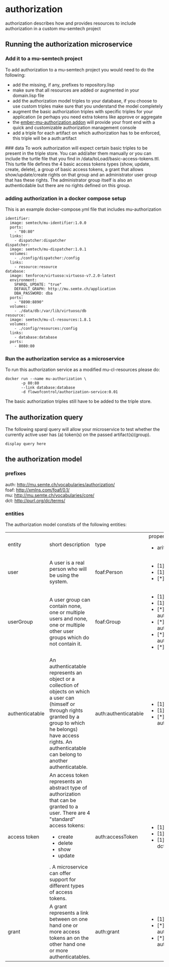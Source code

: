 # authorization
authorization describes how and provides resources to include authorization in a custom mu-semtech project

## Running the authorization microservice

### Add it to a mu-semtech project

To add authorization to a mu-semtech project you would need to do the following:
<ul>
<li>add the missing, if any, prefixes to repository.lisp</li>
<li>make sure that all resources are added or augmented in your domain.lisp file</li>
<li><optional> add the authorization model triples to your database, if you choose to use custom triples make sure that you understand the model completely</li>
<li><optional>augment the basic authorization triples with specific triples for your application (ie perhaps you need extra tokens like approve or aggregate</li>
<li><optional> the <a href="http://www.github.com/mu-semtech/ember-mu-authoriation">ember-mu-authorization addon</a> will provide your front end with a quick and customizable authorization management console</li>
<li><optional> add a triple for each artifact on which authorization has to be enforced, this triple will be <artifact-id> a auth:artifact</li>
</ul>
### data
To work authorization will expect certain basic triples to be present in the triple store. You can add/alter them manually or you can include the turtle file that you find in /data/toLoad/basic-access-tokens.ttl.
This turtle file defines the 4 basic access tokens types (show, update, create, delete), a group of basic access tokens, a grant that allows show/update/create rights on that group and an administrator user group that has these rights. The administrator group itself is also an authenticdable but there are no rights defined on this group.

### adding authorization in a docker compose setup
This is an example docker-compose.yml file that includes mu-authorization
```
identifier:
  image: semtech/mu-identifier:1.0.0
  ports:
    - "80:80"
  links:
    - dispatcher:dispatcher
dispatcher:
  image: semtech/mu-dispatcher:1.0.1
  volumes:
    - ./config/dispatcher:/config
  links:
    - resource:resource
database:
  image: tenforce/virtuoso:virtuoso-v7.2.0-latest
  environment:
    SPARQL_UPDATE: "true"
    DEFAULT_GRAPH: http://mu.semte.ch/application
    DBA_PASSWORD: dba
  ports:
    - "8890:8890"
  volumes:
    - ./data/db:/var/lib/virtuoso/db
resource:
  image: semtech/mu-cl-resources:1.8.1
  volumes:
    - ./config/resources:/config
  links:
    - database:database
  ports:
    - 8080:80
```

### Run the authorization service as a microservice

To run this authorization service as a modified mu-cl-resources please do:
```
docker run --name mu-authorization \
       -p 80:80
       --link database:database
       -d flowofcontrol/authorization-service:0.01
```
The basic authorization triples still have to be added to the triple store.

## The authorization query

The following sparql query will allow your microservice to test whether the currently active user has (a) token(s) on the passed artifact(s)(group).
```
display query here
```


## the authorization model
### prefixes
auth: <http://mu.semte.ch/vocabularies/authorization/></br>
foaf: <http://xmlns.com/foaf/0.1/></br>
mu: <http://mu.semte.ch/vocabularies/core/></br>
dct: <http://purl.org/dc/terms/>

### entities
The authorization model constists of the following entities:
<table>
<tr><td>entity</td><td>short description</td><td>type</td><td>properties</br><ul><li>arity name predicate</li></ul></td></tr>
<tr><td>user</td>
<td>A user is a real person who will be using the system.</td>
<td>foaf:Person</td>
<td><ul><li>[1] uuid mu:uuid</li><li>[1] name foaf:name</li><li>[*] grant auth:hasRight</li></ul></td></tr>
<tr><td>userGroup</td>
<td>A user group can contain none, one or multiple users and none, one or multiple other user groups which do not contain it.</td>
<td>foaf:Group</td>
<td><ul><li>[1] uuid mu:uuid</li><li>[1] name foaf:name</li>
<li>[*] user inverse auth:belongsToAccessGroup</li>
<li>[*] subgroup inverse auth:belongsToGroup</li>
<li>[*] parentgroup auth:belongsToGroup</li><li>[*] grant auth:hasRight</li></td></tr>
<tr><td>authenticatable</td>
<td>An authenticatable represents an object or a collection of objects on which a user can (himself or through rights granted by a group to which he belongs) have access rights. An authenticatable can belong to another authenticatable.</td>
<td>auth:authenticatable</td>
<td><ul><li>[1] uuid mu:uuid</li><li>[1] title dct:title</li>
<li>[*] group auth:belongsToArtifactGroup</ul></td></tr>
<tr><td>access token</td>
<td>An access token represents an abstract type of authorization that can be granted to a user. There are 4 "standard" access tokens:<ul><li>create</li><li>delete</li><li>show</li><li>update</li></ul>. A microservice can offer support for different types of access tokens.</td>
<td>auth:accessToken</td>
<td><ul><li>[1] uuid mu:uuid</li><li>[1] title dct:title</li><li>[1] description dct:description</li></ul></td></tr>
<tr><td>grant</td>
<td>A grant represents a link between on one hand one or more access tokens an on the other hand one or more authenticatables.</td>
<td>auth:grant</td>
<td><ul><li>[1] uuid mu:uuid</li><li>[*] accessToken auth:hasToken</li><li>[*] authenticatable auth:operatesOn</li></ul></td></tr>
</table>